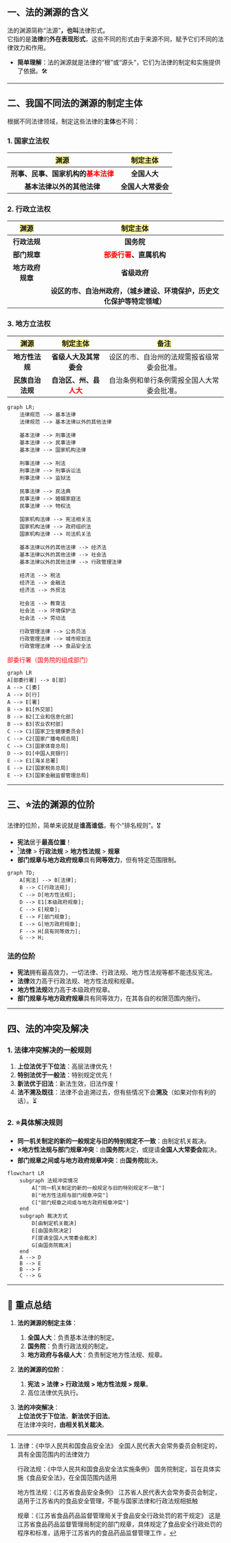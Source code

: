 
## 一、**法的渊源的含义**  
法的渊源简称“法源”**，也叫**法律形式。  
它指的是**法律**的**外在表现形式**，这些不同的形式由于来源不同，赋予它们不同的法律效力和作用。  
- **简单理解**：法的渊源就是法律的“根”或“源头”，它们为法律的制定和实施提供了依据。🛠️

---

## 二、**我国不同法的渊源的制定主体**  
根据不同法律领域，制定这些法律的**主体**也不同：

### 1. **国家立法权**  
|  **<span style="background:#fff88f">渊源</span>**  | **<span style="background:#fff88f">制定主体</span>** |
| :----------------------------------------------: | :----------------------------------------------: |
| **刑事、民事、国家机构的<font color="#ff0000">基本法律</font>** |                     **全国人大**                     |
|                 **基本法律以外的其他法律**                  |                   **全国人大常委会**                    |

### 2. **行政立法权**  
| **<span style="background:#fff88f">渊源</span>** | **<span style="background:#fff88f">制定主体</span>** |
| :--------------------------------------------: | :----------------------------------------------: |
|                    **行政法规**                    |                     **国务院**                      |
|                    **部门规章**                    |    **<font color="#ff0000">部委行署</font>、直属机构**    |
|                   **地方政府规章**                   |                     **省级政府**                     |
|                                                |      **设区的市、自治州政府，（城乡建设、环境保护，历史文化保护等特定领域）**      |

### 3. **地方立法权**  
| **<span style="background:#fff88f">渊源</span>** | **<span style="background:#fff88f">制定主体</span>** | **<span style="background:#fff88f">备注</span>** |
| :--------------------------------------------: | :----------------------------------------------: | :--------------------------------------------: |
|                   **地方性法规**                    |                  **省级人大及其常委会**                   |             设区的市、自治州的法规需报省级常委会批准。              |
|                   **民族自治法规**                   |    **自治区、州、县<font color="#ff0000">人大</font>**    |             自治条例和单行条例需报全国人大常委会批准。              |

```mermaid
graph LR;
    法律规范 --> 基本法律
    法律规范 --> 基本法律以外的其他法律

    基本法律 --> 刑事法律
    基本法律 --> 民事法律
    基本法律 --> 国家机构法律

    刑事法律 --> 刑法
    刑事法律 --> 刑事诉讼法
    刑事法律 --> 监狱法

    民事法律 --> 民法典
    民事法律 --> 婚姻家庭法
    民事法律 --> 物权法

    国家机构法律 --> 宪法相关法
    国家机构法律 --> 政府组织法
    国家机构法律 --> 司法机关法

    基本法律以外的其他法律 --> 经济法
    基本法律以外的其他法律 --> 社会法
    基本法律以外的其他法律 --> 行政管理法律

    经济法 --> 税法
    经济法 --> 金融法
    经济法 --> 外贸法

    社会法 --> 教育法
    社会法 --> 环境保护法
    社会法 --> 劳动法

    行政管理法律 --> 公务员法
    行政管理法律 --> 城市规划法
    行政管理法律 --> 食品安全法

```

<font color="#ff0000">部委行署（国务院的组成部门）</font>

```mermaid
graph LR
A[部委行署] --> B[部]
A --> C[委]
A --> D[行]
A --> E[署]
B --> B1[外交部]
B --> B2[工业和信息化部]
B --> B3[农业农村部]
C --> C1[国家卫生健康委员会]
C --> C2[国家广播电视总局]
C --> C3[国家体育总局]
D --> D1[中国人民银行]
E --> E1[海关总署]
E --> E2[国家税务总局]
E --> E3[国家金融监督管理总局]
```


---

## 三、⭐**法的渊源的位阶**  
法律的位阶，简单来说就是**谁高谁低**，有个“排名规则”。🎖️  
- **宪法**居于**最高位置**！  
- [^1]**法律** > **行政法规** > **地方性法规** > **规章**  
- **部门规章与地方政府规章**具有**同等效力**，但有特定范围限制。
```mermaid
graph TD;
    A[宪法] --> B[法律];
    B --> C[行政法规];
    C --> D[地方性法规];
    D --> E1[本级政府规章];
    C --> E[规章];
    E --> F[部门规章];
    E --> G[地方政府规章];
    F --> H[具有同等效力];
    G --> H;
```


### **法的位阶**  
- **宪法**拥有最高效力，一切法律、行政法规、地方性法规等都不能违反宪法。  
- **法律**效力高于行政法规、地方性法规和规章。  
- **地方性法规**效力高于本级政府规章。  
- **部门规章与地方政府规章**具有同等效力，在其各自的权限范围内施行。

---

## 四、**法的冲突及解决**  

### 1. **法律冲突解决的一般规则**  
1. **上位法优于下位法**：高层法律优先！  
2. **特别法优于一般法**：特别规定优先！  
3. **新法优于旧法**：新法生效，旧法作废！  
4. **法不溯及既往**：法律不会追溯过去，但有些情况下会**溯及**（如果对你有利的话）。⏳

### 2. **⭐具体解决规则**  
- **同一机关制定的新的一般规定与旧的特别规定不一致**：由制定机关裁决。  
- **⭐地方性法规与部门规章冲突**：由**国务院**决定，或提请**全国人大常委会**裁决。  
- **部门规章之间或与地方政府规章冲突**：由**国务院**裁决。


```mermaid
flowchart LR
    subgraph 法规冲突情况
        A["同一机关制定的新的一般规定与旧的特别规定不一致"]
        B["地方性法规与部门规章冲突"]
        C["部门规章之间或与地方政府规章冲突"]
    end
    subgraph 裁决方式
        D[由制定机关裁决]
        E[由国务院决定]
        F[提请全国人大常委会裁决]
        G[由国务院裁决]
    end
    A --> D
    B --> E
    B --> F
    C --> G
```


---

## 📌 **重点总结**  
1. **法的渊源的制定主体**：  
   1. **全国人大**：负责基本法律的制定。  
   2. **国务院**：负责行政法规的制定。  
   3. **地方政府与各级人大**：负责制定地方性法规、规章。

2. **法的渊源的位阶**：  
   1. **宪法 > 法律 > 行政法规 > 地方性法规 > 规章**。  
   2. 高位法律优先执行。

3. **法的冲突解决**：  
   **上位法优于下位法**，**新法优于旧法**。  
   在法律冲突时，**由相关机关裁决**。

[^1]: 法律：《中华人民共和国食品安全法》
	全国人民代表大会常务委员会制定的，具有全国范围内的法律效力
	
	行政法规：《中华人民共和国食品安全法实施条例》
	国务院制定，旨在具体实施《食品安全法》，在全国范围内适用
	
	地方性法规：《江苏省食品安全条例》
	江苏省人民代表大会常务委员会制定，适用于江苏省内的食品安全管理，不能与国家法律和行政法规相抵触
	
	规章：《江苏省食品药品监督管理局关于食品安全行政处罚的若干规定》
	这是江苏省食品药品监督管理局制定的部门规章，具体规定了食品安全行政处罚的程序和标准，适用于江苏省内的食品药品监督管理工作
	。
